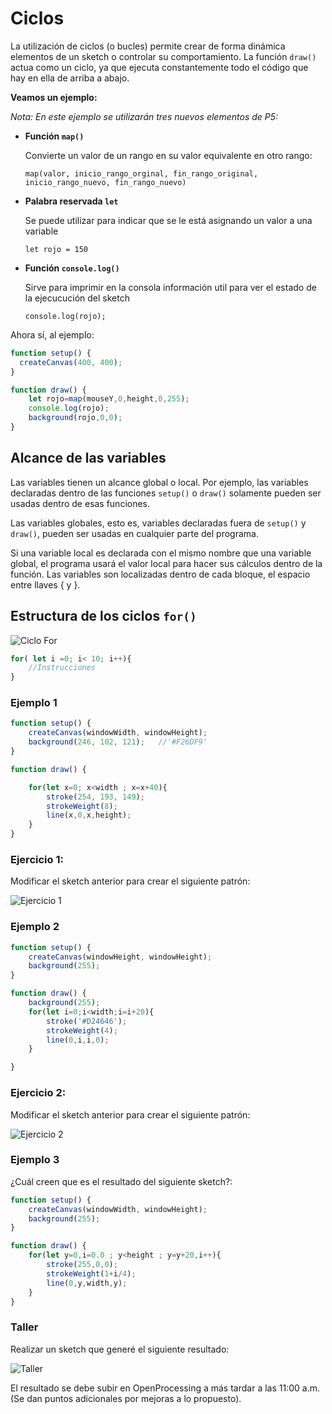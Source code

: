 # Ciclos

La utilización de ciclos (o bucles) permite crear de forma dinámica elementos de un sketch o controlar su comportamiento. La función `draw()` actua como un ciclo, ya que ejecuta constantemente todo el código que hay en ella de arriba a abajo.

**Veamos un ejemplo:**

*Nota: En este ejemplo se utilizarán tres nuevos elementos de P5:*

* **Función `map()`**

	Convierte un valor de un rango en su valor equivalente en otro rango:

	`map(valor, inicio_rango_orginal, fin_rango_original, inicio_rango_nuevo, fin_rango_nuevo)`

* **Palabra reservada `let`**

	Se puede utilizar para indicar que se le está asignando un valor a una variable

	`let rojo = 150`

* **Función `console.log()`**

	Sirve para imprimir en la consola información util para ver el estado de la ejecucución del sketch

	`console.log(rojo);`

Ahora sí, al ejemplo:

```javascript
function setup() {
  createCanvas(400, 400);
}

function draw() {
	let rojo=map(mouseY,0,height,0,255);
	console.log(rojo);
  	background(rojo,0,0);
}
```

## Alcance de las variables

Las variables tienen un alcance global o local. Por ejemplo, las variables declaradas dentro de las funciones `setup()` o `draw()` solamente pueden ser usadas dentro de esas funciones. 

Las variables globales, esto es, variables declaradas fuera de `setup()` y `draw()`, pueden ser usadas en cualquier parte del programa. 

Si una variable local es declarada con el mismo nombre que una variable global, el programa usará el valor local para hacer sus cálculos dentro de la función. Las variables son localizadas dentro de cada bloque, el espacio entre llaves { y }.

## Estructura de los ciclos `for()`

![Ciclo For](https://raw.githubusercontent.com/daniels13ca/Intro_Programacion/master/images/CicloFor.jpg)

```javascript
for( let i =0; i< 10; i++){
	//Instrucciones
}	

```

### Ejemplo 1

```javascript
function setup() {
	createCanvas(windowWidth, windowHeight);
	background(246, 102, 121);   //'#F26DF9'
}

function draw() {

	for(let x=0; x<width ; x=x+40){
		stroke(254, 193, 149);
		strokeWeight(8);
		line(x,0,x,height);
	}
}
```

### Ejercicio 1:

Modificar el sketch anterior para crear el siguiente patrón:

![Ejercicio 1](https://raw.githubusercontent.com/daniels13ca/Intro_Programacion/master/images/Ejercicio%201.JPG)

### Ejemplo 2

```javascript
function setup() {
	createCanvas(windowHeight, windowHeight);
	background(255);
}

function draw() {
	background(255);
	for(let i=0;i<width;i=i+20){
		stroke('#D24646');
		strokeWeight(4);
		line(0,i,i,0);
	}

}
```
### Ejercicio 2:

Modificar el sketch anterior para crear el siguiente patrón:

![Ejercicio 2](https://raw.githubusercontent.com/daniels13ca/Intro_Programacion/master/images/Ejercicio2.JPG)

### Ejemplo 3

¿Cuál creen que es el resultado del siguiente sketch?:

```javascript
function setup() {
	createCanvas(windowWidth, windowHeight);
	background(255);
}

function draw() {
	for(let y=0,i=0.0 ; y<height ; y=y+20,i++){
		stroke(255,0,0);
		strokeWeight(1+i/4);
		line(0,y,width,y);
	}
}
```
### Taller

Realizar un sketch que generé el siguiente resultado:

![Taller](https://raw.githubusercontent.com/daniels13ca/Intro_Programacion/master/images/TallerFor.JPG)

El resultado se debe subir en OpenProcessing a más tardar a las 11:00 a.m. (Se dan puntos adicionales por mejoras a lo propuesto).
